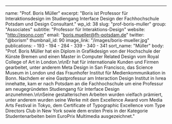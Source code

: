 ---
  name: "Prof. Boris Müller"
  excerpt: "Boris ist Professor für Interaktionsdesign im Studiengang Interface Design der Fachhochschule Potsdam und Design Consultant."
  wp_id: 38
  slug: "prof-boris-muller"
  group: "Associates"
  subtitle: "Professor für Interaktions-Design"
  website: "http://esono.com"
  email: "boris.mueller@fh-potsdam.de"
  twitter: "@borism"
  thumbnail_id: 90
  image_link: "/images/boris-mueller.jpg"
  publications: 
    - 193
    - 194
    - 284
    - 339
    - 340
    - 341
  sort_name: "Müller"
  body: "Prof. Boris Müller hat ein Diplom in Grafikdesign von der Hochschule der Künste Bremen und einen Master in Computer Related Design vom Royal College of Art in London.\n\nEr hat für internationale Kunden und Firmen gearbeitet, unter anderem Meta Design in San Francisco, das Science Museum in London und das Fraunhofer Institut für Medienkommunikation in Bonn. Nachdem er eine Gastprofessur am Interaction Design Institut in Ivrea innehatte, kam er nach Potsdam an die Fachhochschule um eine Professur am neugegründeten Studiengang für Interface Design anzunehmen.\n\nSeine gestalterischen Arbeiten wurden vielfach prämiert, unter anderem wurden seine Werke mit dem Excellence Award vom Media Arts Festival in Tokyo, dem Certificate of Typographic Excellence vom Type Directors Club in New York sowie dem ersten Preis in der Kategorie Studentenarbeiten beim EuroPrix Multimedia ausgezeichnet."
